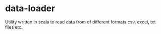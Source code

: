 data-loader
===========

Utility written in scala to read data from of different formats csv, excel, txt files etc.